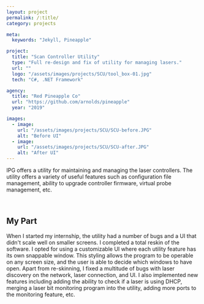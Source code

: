 ```yaml
---
layout: project
permalink: /:title/
category: projects

meta:
  keywords: "Jekyll, Pineapple"

project:
  title: "Scan Controller Utility"
  type: "Full re-design and fix of utility for managing lasers."
  url: ""
  logo: "/assets/images/projects/SCU/tool_box-01.jpg"
  tech: "C#, .NET Framework"

agency:
  title: "Red Pineapple Co"
  url: "https://github.com/arnolds/pineapple"
  year: "2019"

images:
  - image:
    url: "/assets/images/projects/SCU/SCU-before.JPG"
    alt: "Before UI"
  - image:
    url: "/assets/images/projects/SCU/SCU-after.JPG"
    alt: "After UI"
---
```

<p style="padding: 0 0 2rem;">IPG offers a utility for maintaining and managing the laser controllers. The utility offers a variety of useful features such as configuration file management, ability to upgrade controller firmware, virtual probe management, etc.</p>
<h2>My Part</h2>
<p style="padding: 0 0 2rem;">When I started my internship, the utility had a number of bugs and a UI that didn't scale well on smaller screens. I completed a total reskin of the software. I opted for using a customizable UI where each utility feature has its own snappable window. This styling allows the program to be operable on any screen size, and the user is able to decide which windows to have open. Apart from re-skinning, I fixed a multitude of bugs with laser discovery on the network, laser connection, and UI. I also implemented new features including adding the ability to check if a laser is using DHCP, merging a laser bit monitoring program into the utility, adding more ports to the monitoring feature, etc.</p>
